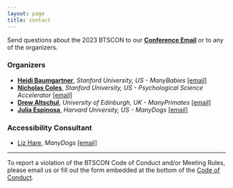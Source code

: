 ```yaml
---
layout: page
title: contact
---
```



Send questions about the 2023 BTSCON to our [**Conference Email**](mailto:bigteamscienceconference@gmail.com) or to any of the organizers. <br>

### Organizers
* [**Heidi Baumgartner**](https://profiles.stanford.edu/heidi-baumgartner), *Stanford University, US - ManyBabies* [[email]](mailto:heidib@stanford.edu)
* [**Nicholas Coles**](https://hai.stanford.edu/people/nicholas-coles), *Stanford University, US - Psychological Science Accelerator* [[email]](mailto:ncoles@stanford.edu)
* [**Drew Altschul**](https://www.ed.ac.uk/profile/drewmaltschul), *University of Edinburgh, UK - ManyPrimates* [[email]](mailto:Drew.Altschul@ed.ac.uk)
* [**Julia Espinosa**](https://sites.google.com/view/jespinosa?pli=1), *Harvard University, US - ManyDogs* [[email]](mailto:jespinosa@g.harvard.edu)

### Accessibility Consultant
* [Liz Hare](http://www.doggenetics.com/), *ManyDogs* [[email]](LizHare@DogGenetics.com)

***

To report a violation of the BTSCON Code of Conduct and/or Meeting Rules, please email us or fill out the form embedded at the bottom of the [Code of Conduct]({{site.baseurl}}/codeofconduct/).